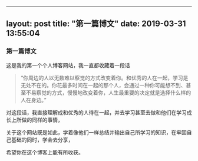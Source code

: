 
---
layout: post
title:  "第一篇博文"
date:   2019-03-31 13:55:04
---
### 第一篇博文

这是我的第一个个人博客网站，我一直都收藏着一段话

> “你周边的人以无数难以察觉的方式改变着你。和优秀的人在一起，学习是无处不在的。你花最多时间在一起的那个人，会通过一种你可能想不到、甚至不易察觉的方式，慢慢地改变着你，人生最重要的决定就是选择什么样的人在身边。”

对这段话，我直接理解成和优秀的人待在一起，并去学习甚至去做和他们在学习成长上所做的同样的事情，

关于这个网站既是如此，学着像他们一样总结并输出自己所学习的知识，在牢固自己基础的同时，学会去分享，

希望你在这个博客上能有所收获。